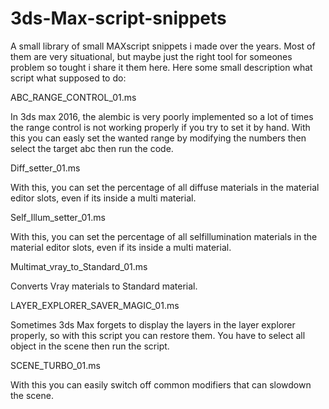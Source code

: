 # 3ds-Max-script-snippets
A small library of small MAXscript snippets i made over the years. Most of them are very situational, but maybe just the right tool for someones 
problem so tought i share it them here.
Here some small description what script what supposed to do:

ABC_RANGE_CONTROL_01.ms

  In 3ds max 2016, the alembic is very poorly implemented so a lot of times the range control is not working properly if you try to set it by hand.
  With this you can easly set the wanted range by modifying the numbers then select the target abc then run the code.

Diff_setter_01.ms

  With this, you can set the percentage of all diffuse materials in the material editor slots, even if its inside a multi material.

Self_Illum_setter_01.ms

  With this, you can set the percentage of all selfillumination materials in the material editor slots, even if its inside a multi material.

Multimat_vray_to_Standard_01.ms

  Converts Vray materials to Standard material.

LAYER_EXPLORER_SAVER_MAGIC_01.ms

  Sometimes 3ds Max forgets to display the layers in the layer explorer properly, so with this script you can restore them. You have to select all object in the scene 
  then run the script.

SCENE_TURBO_01.ms

  With this you can easily switch off common modifiers that can slowdown the scene.


